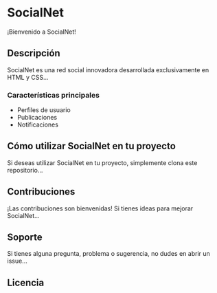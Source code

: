 # SocialNet

¡Bienvenido a SocialNet!

## Descripción

SocialNet es una red social innovadora desarrollada exclusivamente en HTML y CSS...

### Características principales

- Perfiles de usuario
- Publicaciones
- Notificaciones

## Cómo utilizar SocialNet en tu proyecto

Si deseas utilizar SocialNet en tu proyecto, simplemente clona este repositorio...

## Contribuciones

¡Las contribuciones son bienvenidas! Si tienes ideas para mejorar SocialNet...

## Soporte

Si tienes alguna pregunta, problema o sugerencia, no dudes en abrir un issue...

## Licencia
